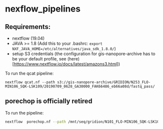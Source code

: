# nexflow_pipelines

## Requirements:

 - nextflow (19.04)
 - JAVA >= 1.8 (Add this to your .bashrc: `export NXF_JAVA_HOME=/etc/alternatives/java_sdk_1.8.0/`)
 - setup S3 credentials (the configuration for gis-nanopore-archive has to be your default profile, see (here)[https://www.nextflow.io/docs/latest/amazons3.html])

To run the qcat pipeline:
```
nextflow qcat.nf --path s3://gis-nanopore-archive/GRIDION/N253_FLO-MIN106_SQK-LSK109/20190709_0628_GA30000_FAK66486_eb66a08d/fastq_pass/
```


## porechop is officially retired
To run the pipeline:

```sh
nextflow  porechop.nf --path /mnt/seq/gridion/N101_FLO-MIN106_SQK-LSK108/ -resume
```

